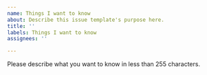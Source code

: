 ```yaml
---
name: Things I want to know
about: Describe this issue template's purpose here.
title: ''
labels: Things I want to know
assignees: ''

---
```


Please describe what you want to know in less than 255 characters.
